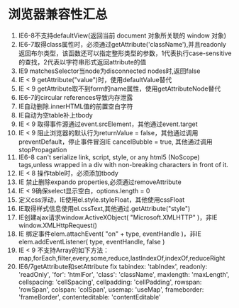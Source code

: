 浏览器兼容性汇总
=============================
1. IE6-8不支持defaultView(返回当前 document 对象所关联的 window 对象)
2. IE6-7取得class属性时，必须通过getAttribute('className'),并且readonly返回布尔类型，该函数还可以指定整形类型的参数，1代表执行case-sensitive的查找，2代表以字符串形式返回attribute的值
3. IE9 matchesSelector当node为disconnected nodes时,返回false
4. IE < 9 getAttribute("value")时，使用defaultValue替代
5. IE < 9 getAttribute取不到form的name属性，使用getAttributeNode替代
6. IE6-7的circular references导致内存泄露
7. IE自动删除.innerHTML值的前置空白字符
8. IE自动为空table补上tbody
9. IE < 9 取得事件源通过event.srcElement，其他通过event.target
10. IE < 9 阻止浏览器的默认行为returnValue = false，其他通过调用preventDefault，停止事件冒泡IE cancelBubble = true, 其他通过调用stopPropagation 
11. IE6-8 can't serialize link, script, style, or any html5 (NoScope) tags,unless wrapped in a div with non-breaking characters in front of it.
12. IE < 8 操作table时，必须添加tbody
13. IE 禁止删除expando properties,必须通过removeAttribute
14. IE < 9确保select显示空白，options.length = 0
15. 定义css浮动，IE使用el.style.styleFloat，其他使用cssFloat
16. IE取得样式信息使用el.cssText,其他通过.getAttribute("style") 
17. IE创建ajax请求window.ActiveXObject( "Microsoft.XMLHTTP" )，非IE window.XMLHttpRequest()
18. IE 绑定事件elem.attachEvent( "on" + type, eventHandle )，非IE elem.addEventListener( type, eventHandle, false )
19. IE < 9 不支持Array的如下方法：map,forEach,filter,every,some,reduce,lastIndexOf,indexOf,reduceRight
20. IE6/7getAttribute和setAttribute fix
        tabindex: 'tabIndex', 
        readonly: 'readOnly',
        'for': 'htmlFor', 
        'class': 'className', 
        maxlength: 'maxLength', 
        cellspacing: 'cellSpacing', 
        cellpadding: 'cellPadding', 
        rowspan: 'rowSpan', 
        colspan: 'colSpan', 
        usemap: 'useMap', 
        frameborder: 'frameBorder', 
        contenteditable: 'contentEditable'
